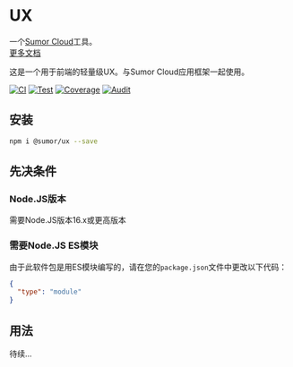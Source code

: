 # UX

一个[Sumor Cloud](https://sumor.cloud)工具。  
[更多文档](https://sumor.cloud/ux)

这是一个用于前端的轻量级UX。与Sumor Cloud应用框架一起使用。

[![CI](https://github.com/sumor-cloud/ux/actions/workflows/ci.yml/badge.svg)](https://github.com/sumor-cloud/ux/actions/workflows/ci.yml)
[![Test](https://github.com/sumor-cloud/ux/actions/workflows/ut.yml/badge.svg)](https://github.com/sumor-cloud/ux/actions/workflows/ut.yml)
[![Coverage](https://github.com/sumor-cloud/ux/actions/workflows/coverage.yml/badge.svg)](https://github.com/sumor-cloud/ux/actions/workflows/coverage.yml)
[![Audit](https://github.com/sumor-cloud/ux/actions/workflows/audit.yml/badge.svg)](https://github.com/sumor-cloud/ux/actions/workflows/audit.yml)

## 安装

```bash
npm i @sumor/ux --save
```

## 先决条件

### Node.JS版本

需要Node.JS版本16.x或更高版本

### 需要Node.JS ES模块

由于此软件包是用ES模块编写的，请在您的`package.json`文件中更改以下代码：

```json
{
  "type": "module"
}
```

## 用法

待续...